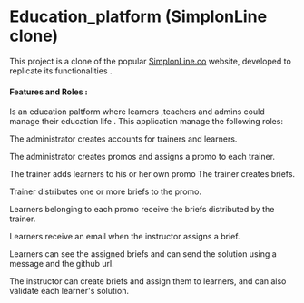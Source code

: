 # Education_platform (SimplonLine clone)
This project is a clone of the popular [SimplonLine.co](https://simplon.co/) website, developed to replicate its functionalities .

#### Features and Roles :
Is an education paltform where learners ,teachers and admins could manage their education life .
This application  manage the following roles:

The administrator creates accounts for trainers and learners.

The administrator creates promos and assigns a promo to each trainer.

The trainer adds learners to his or her own promo The trainer creates briefs.

Trainer distributes one or more briefs to the promo.

Learners belonging to each promo receive the briefs distributed by the trainer.

Learners  receive an email when the instructor assigns a brief.

Learners can see the assigned briefs and can send the solution using a message and the github url.

The instructor can create briefs and assign them to learners, and can also validate each learner's solution.



